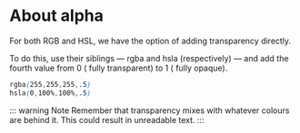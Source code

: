 # About alpha

For both RGB and HSL, we have the option of adding transparency directly.

To do this, use their siblings — rgba and hsla (respectively) — and add the fourth value from 0 ( fully transparent) to 1 ( fully opaque).

```css
rgba(255,255,255,.5)
hsla(0,100%,100%,.5)
```

::: warning Note
Remember that transparency mixes with whatever colours are behind it. This could result in unreadable text.
:::
